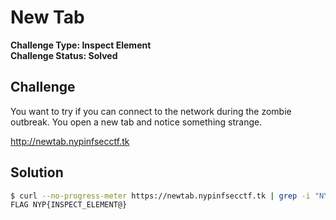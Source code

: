 # New Tab

**Challenge Type: Inspect Element**  
**Challenge Status: Solved**

## Challenge
You want to try if you can connect to the network during the zombie outbreak. You open a new tab and notice something strange.

http://newtab.nypinfsecctf.tk

## Solution

```bash
$ curl --no-progress-meter https://newtab.nypinfsecctf.tk | grep -i "NYP{.*}"
FLAG NYP{INSPECT_ELEMENT@}
```
